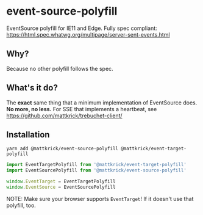 # event-source-polyfill

EventSource polyfill for IE11 and Edge. Fully spec compliant: https://html.spec.whatwg.org/multipage/server-sent-events.html

## Why?

Because no other polyfill follows the spec.

## What's it do?

The __exact__ same thing that a minimum implementation of EventSource does. __No more, no less.__
For SSE that implements a heartbeat, see
https://github.com/mattkrick/trebuchet-client/

## Installation

`yarn add @mattkrick/event-source-polyfill @mattkrick/event-target-polyfill`

```js
import EventTargetPolyfill from '@mattkrick/event-target-polyfill'
import EventSourcePolyfill from '@mattkrick/event-source-polyfill'

window.EventTarget = EventTargetPolyfill
window.EventSource = EventSourcePolyfill
```

NOTE: Make sure your browser supports `EventTarget`! If it doesn't use that polyfill, too.


